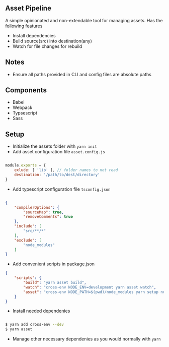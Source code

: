 ## Asset Pipeline

A simple opinionated and non-extendable tool for managing assets. Has the following features
- Install dependencies
- Build source(src) into destination(any)
- Watch for file changes for rebuild

## Notes

- Ensure all paths provided in CLI and config files are absolute paths

## Components

- Babel
- Webpack
- Typsescript
- Sass

## Setup

- Initialize the assets folder with `yarn init`
- Add asset configuration file `asset.config.js`

```js

module.exports = {
    exlude: [ 'lib' ], // folder names to not read
    destination: '/path/to/dest/directory'
}

```

- Add typescript configuration file `tsconfig.json`

```json

{
    "compilerOptions": {
        "sourceMap": true,
        "removeComments": true
    },
    "include": [
        "src/**/*"
    ],
    "exclude": [
        "node_modules"
    ]
}

```
- Add convenient scripts in package.json

```json
{
    "scripts": {
        "build": "yarn asset build",
        "watch": "cross-env NODE_ENV=development yarn asset watch",
        "asset": "cross-env NODE_PATH=$(pwd)/node_modules yarn setup node /path/to/manage.js --root $(pwd)"
    }
}
```

- Install needed dependenies

```bash

$ yarn add cross-env --dev
$ yarn asset

```

- Manage other necessary dependenies as you would normally with `yarn`
